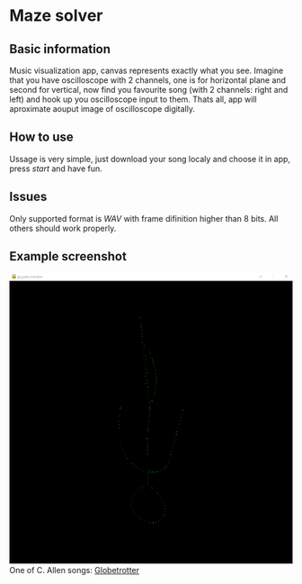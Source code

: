 # Maze solver

## Basic information

Music visualization app, canvas represents exactly what you see. Imagine that you have oscilloscope with 2 channels, one is for horizontal plane and second for vertical, now find you favourite song (with 2 channels: right and left) and hook up you oscilloscope input to them. Thats all, app will aproximate aouput image of oscilloscope digitally.

## How to use

Ussage is very simple, just download your song localy and choose it in app, press _start_ and have fun.

## Issues

Only supported format is _WAV_ with frame difinition higher than 8 bits. All others should work properly.

## Example screenshot

![alt text][example1]
One of C. Allen songs: [Globetrotter](https://www.youtube.com/watch?v=J2YQD8Go_Hc&list=PLc4EnsriUcfQPomSF3Eh6sB143HE2r0tf&index=6&ab_channel=ChrisAllen)

[example1]: images/MainExample.png
